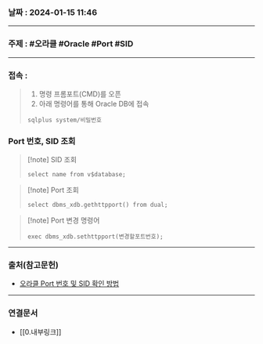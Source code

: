 ### 날짜 : 2024-01-15 11:46

___

### 주제 : #오라클 #Oracle #Port #SID

___

### 접속 :

> 1. 명령 프롬포트(CMD)를 오픈
> 2. 아래 명령어를 통해 Oracle DB에 접속
>  ```
>  sqlplus system/비밀번호
>  ```

### Port 번호, SID 조회

>[!note] SID 조회
> ```
> select name from v$database;
> ```

>[!note] Port 조회
> ```
> select dbms_xdb.gethttpport() from dual;
> ```

>[!note] Port 변경 명령어
> ```
> exec dbms_xdb.sethttpport(변경할포트번호);
> ```

___

### 출처(참고문헌)

- [오라클 Port 번호 및 SID 확인 방법](https://backendcode.tistory.com/294)

___

### 연결문서

- [[0.내부링크]]

